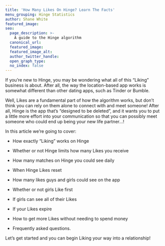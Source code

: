 ```yaml
---
title: 'How Many Likes On Hinge? Learn The Facts'
menu_grouping: Hinge Statistics
author: Shane White
featured_image:
seo:
  page_description: >-
    A guide to the Hinge algorithm
  canonical_url:
  featured_image:
  featured_image_alt:
  author_twitter_handle:
  open_graph_type:
  no_index: false
---
```


<p>If you&rsquo;re new to Hinge, you may be wondering what all of this &ldquo;Liking&rdquo; business is about. After all, the way the location-based app works is somewhat different than other dating apps, such as Tinder or Bumble.</p>
<p></p>
<p>Well, Likes are a fundamental part of how the algorithm works, but don&rsquo;t think you can rely on them alone to connect with and meet someone! After all, Hinge is the app that&rsquo;s &ldquo;designed to be deleted&rdquo;, and it wants you to put a little more effort into your communication so that you can possibly meet someone who could end up being your new life partner&hellip;!</p>
<p></p>
<p>In this article we&rsquo;re going to cover:</p>
<p></p>
<ul>
<li>
<p>How exactly &ldquo;Liking&rdquo; works on Hinge</p>
</li>
<li>
<p>Whether or not Hinge limits how many Likes you receive</p>
</li>
<li>
<p>How many matches on Hinge you could see daily</p>
</li>
<li>
<p>When Hinge Likes reset</p>
</li>
<li>
<p>How many likes guys and girls could see on the app</p>
</li>
<li>
<p>Whether or not girls Like first</p>
</li>
<li>
<p>If girls can see all of their Likes</p>
</li>
<li>
<p>If your Likes expire</p>
</li>
<li>
<p>How to get more Likes without needing to spend money</p>
</li>
<li>
<p>Frequently asked questions.</p>
</li>
</ul>
<p></p>
<p>Let&rsquo;s get started and you can begin Liking your way into a relationship!</p>
<p><br><br></p>
